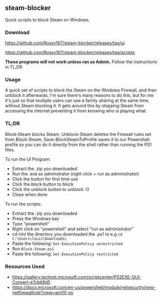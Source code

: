 ## steam-blocker

Quick scripts to block Steam on Windows.

### Download

https://github.com/Rossy167/steam-blocker/releases/tag/ui

https://github.com/Rossy167/steam-blocker/releases/tag/scripts

**These programs will not work unless ran as Admin.**
Follow the instructions in TL;DR

### Usage
A quick set of scripts to block the Steam on the Windows Firewall, and then unblock it afterwards. I'm sure there's many reasons to do this, but for me it's just so that multiple users can use a family sharing at the same time, without Steam blocking it. It gets around this by stopping Steam from accessing the internet preventing it from knowing who is playing what.

### TL;DR

Block-Steam blocks Steam, Unblock-Steam deletes the Firewall rules set from Block-Steam, Save-BlockSteamToProfile saves it to our Powershell profile so you can do it directly from the shell rather than running the PS1 files. 

To run the UI Program: 
* Extract the .zip you downloaded
* Run the .exe as adminstrator (right click + run as administrator)
* Click the button for first time use
* Click the block button to block
* Click the unblock button to unblock :O
* Close when done

To run the scripts: 
* Extract the .zip you downloaded
* Press the Windows key
* Type "powershell"
* Right click on "powershell" and select "run as administrator"
* cd into the directory you downloaded the .ps1 to e.g `cd C:\Users\louis\Downloads\`
* Paste the following: `Set-ExecutionPolicy unrestricted`
* Run `Block-Steam.ps1`
* Paste the following: `Set-ExecutionPolicy restricted`

### Resources Used
* https://gallery.technet.microsoft.com/scriptcenter/PS2EXE-GUI-Convert-e7cb69d5
* https://docs.microsoft.com/en-us/powershell/module/netsecurity/new-netfirewallrule?view=win10-ps
